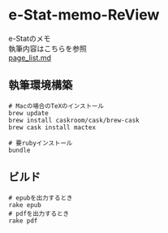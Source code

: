 # e-Stat-memo-ReView

e-Statのメモ  
執筆内容はこちらを参照  
[page_list.md](page_list.md)  

## 執筆環境構築

```
# Macの場合のTeXのインストール
brew update
brew install caskroom/cask/brew-cask
brew cask install mactex

# 要rubyインストール
bundle
```

## ビルド

```
# epubを出力するとき
rake epub
# pdfを出力するとき
rake pdf
```
